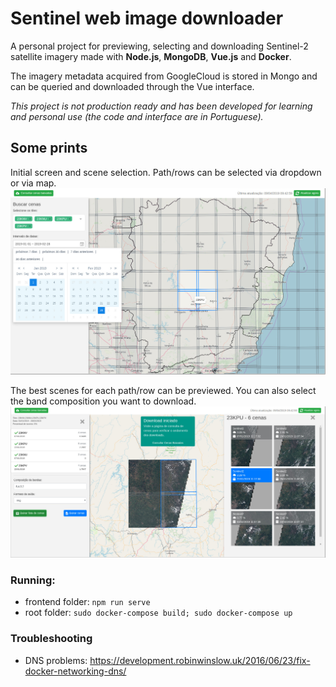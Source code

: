 # Sentinel web image downloader

A personal project for previewing, selecting and downloading Sentinel-2 satellite imagery made with **Node.js**, **MongoDB**, **Vue.js** and **Docker**.

The imagery metadata acquired from GoogleCloud is stored in Mongo and can be queried and downloaded through the Vue interface.

_This project is not production ready and has been developed for learning and personal use (the code and interface are in Portuguese)._

## Some prints

Initial screen and scene selection. Path/rows can be selected via dropdown or via map.
![Initial screen](docs/print_sentinel_1.jpg)


The best scenes for each path/row can be previewed. You can also select the band composition you want to download.
![Initial screen](docs/print_sentinel_2.jpg)



### Running:

 - frontend folder: `npm run serve`
 - root folder: `sudo docker-compose build; sudo docker-compose up`


### Troubleshooting
 - DNS problems: https://development.robinwinslow.uk/2016/06/23/fix-docker-networking-dns/
